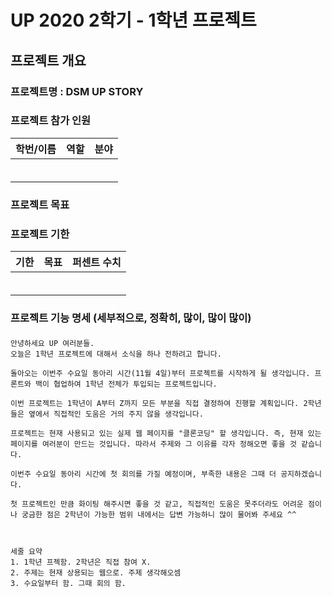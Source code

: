 # UP 2020 2학기 - 1학년 프로젝트



## 프로젝트 개요

### 프로젝트명 : DSM UP STORY



### 프로젝트 참가 인원 

| 학번/이름 | 역할 | 분야 |
| --------- | ---- | ---- |
|           |      |      |
|           |      |      |
|           |      |      |
|           |      |      |
|           |      |      |
|           |      |      |



### 프로젝트 목표



### 프로젝트 기한

| 기한 | 목표 | 퍼센트 수치 |
| ---- | ---- | ----------- |
|      |      |             |
|      |      |             |
|      |      |             |
|      |      |             |
|      |      |             |
|      |      |             |



### 프로젝트 기능 명세 (세부적으로, 정확히, 많이, 많이 많이)





####  

```
안녕하세요 UP 여러분들. 
오늘은 1학년 프로젝트에 대해서 소식을 하나 전하려고 합니다.

돌아오는 이번주 수요일 동아리 시간(11월 4일)부터 프로젝트를 시작하게 될 생각입니다. 프론트와 백이 협업하여 1학년 전체가 투입되는 프로젝트입니다. 

이번 프로젝트는 1학년이 A부터 Z까지 모든 부분을 직접 결정하여 진행할 계획입니다. 2학년들은 옆에서 직접적인 도움은 거의 주지 않을 생각입니다. 

프로젝트는 현재 사용되고 있는 실제 웹 페이지를 "클론코딩" 할 생각입니다. 즉, 현재 있는 페이지를 여러분이 만드는 것입니다. 따라서 주제와 그 이유를 각자 정해오면 좋을 것 같습니다.

이번주 수요일 동아리 시간에 첫 회의를 가질 예정이며, 부족한 내용은 그때 더 공지하겠습니다. 

첫 프로젝트인 만큼 화이팅 해주시면 좋을 것 같고, 직접적인 도움은 못주더라도 어려운 점이나 궁금한 점은 2학년이 가능한 범위 내에서는 답변 가능하니 많이 물어봐 주세요 ^^



세줄 요약
1. 1학년 프젝함. 2학년은 직접 참여 X.
2. 주제는 현재 상용되는 웹으로. 주제 생각해오셈
3. 수요일부터 함. 그때 회의 함.
```




